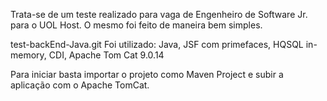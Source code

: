 Trata-se de um teste realizado para vaga de Engenheiro de Software Jr. para o UOL Host. O mesmo foi feito de maneira bem simples.

test-backEnd-Java.git
Foi utilizado: Java, JSF com primefaces, HQSQL in-memory, CDI, Apache Tom Cat 9.0.14

Para iniciar basta importar o projeto como Maven Project e subir a aplicação com o Apache TomCat.
